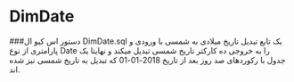 # DimDate

###دستور اس کیو ال DimDate.sql یک تابع تبدیل تاریخ میلادی به شمسی با ورودی و پارامتری از نوع Date را به خروجی ده کارکتر تاریخ شمسی تبدیل میکند و نهایتا یک جدول با رکوردهای صد روز بعد از تاریخ 2018-01-01 که تبدیل به تاریخ شمسی نیز شده اند.
